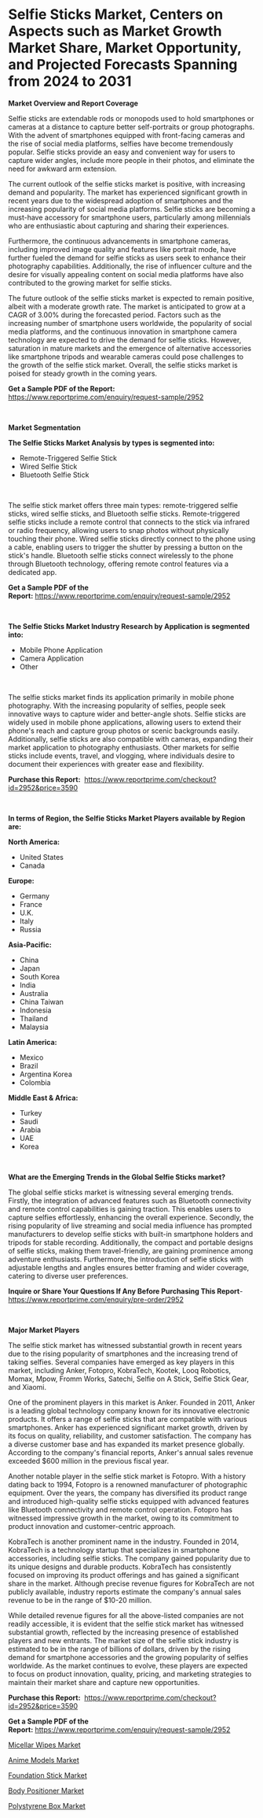 <p><h1>Selfie Sticks Market, Centers on Aspects such as Market Growth Market Share, Market Opportunity, and Projected Forecasts Spanning from 2024 to 2031</h1></p><p><strong>Market Overview and Report Coverage</strong></p>
<p><p>Selfie sticks are extendable rods or monopods used to hold smartphones or cameras at a distance to capture better self-portraits or group photographs. With the advent of smartphones equipped with front-facing cameras and the rise of social media platforms, selfies have become tremendously popular. Selfie sticks provide an easy and convenient way for users to capture wider angles, include more people in their photos, and eliminate the need for awkward arm extension.</p><p>The current outlook of the selfie sticks market is positive, with increasing demand and popularity. The market has experienced significant growth in recent years due to the widespread adoption of smartphones and the increasing popularity of social media platforms. Selfie sticks are becoming a must-have accessory for smartphone users, particularly among millennials who are enthusiastic about capturing and sharing their experiences.</p><p>Furthermore, the continuous advancements in smartphone cameras, including improved image quality and features like portrait mode, have further fueled the demand for selfie sticks as users seek to enhance their photography capabilities. Additionally, the rise of influencer culture and the desire for visually appealing content on social media platforms have also contributed to the growing market for selfie sticks.</p><p>The future outlook of the selfie sticks market is expected to remain positive, albeit with a moderate growth rate. The market is anticipated to grow at a CAGR of 3.00% during the forecasted period. Factors such as the increasing number of smartphone users worldwide, the popularity of social media platforms, and the continuous innovation in smartphone camera technology are expected to drive the demand for selfie sticks. However, saturation in mature markets and the emergence of alternative accessories like smartphone tripods and wearable cameras could pose challenges to the growth of the selfie stick market. Overall, the selfie sticks market is poised for steady growth in the coming years.</p></p>
<p><strong>Get a Sample PDF of the Report:</strong> <a href="https://www.reportprime.com/enquiry/request-sample/2952">https://www.reportprime.com/enquiry/request-sample/2952</a></p>
<p>&nbsp;</p>
<p><strong>Market Segmentation</strong></p>
<p><strong>The Selfie Sticks Market Analysis by types is segmented into:</strong></p>
<p><ul><li>Remote-Triggered Selfie Stick</li><li>Wired Selfie Stick</li><li>Bluetooth Selfie Stick</li></ul></p>
<p>&nbsp;</p>
<p><p>The selfie stick market offers three main types: remote-triggered selfie sticks, wired selfie sticks, and Bluetooth selfie sticks. Remote-triggered selfie sticks include a remote control that connects to the stick via infrared or radio frequency, allowing users to snap photos without physically touching their phone. Wired selfie sticks directly connect to the phone using a cable, enabling users to trigger the shutter by pressing a button on the stick's handle. Bluetooth selfie sticks connect wirelessly to the phone through Bluetooth technology, offering remote control features via a dedicated app.</p></p>
<p><strong>Get a Sample PDF of the Report:</strong>&nbsp;<a href="https://www.reportprime.com/enquiry/request-sample/2952">https://www.reportprime.com/enquiry/request-sample/2952</a></p>
<p>&nbsp;</p>
<p><strong>The Selfie Sticks Market Industry Research by Application is segmented into:</strong></p>
<p><ul><li>Mobile Phone Application</li><li>Camera Application</li><li>Other</li></ul></p>
<p>&nbsp;</p>
<p><p>The selfie sticks market finds its application primarily in mobile phone photography. With the increasing popularity of selfies, people seek innovative ways to capture wider and better-angle shots. Selfie sticks are widely used in mobile phone applications, allowing users to extend their phone's reach and capture group photos or scenic backgrounds easily. Additionally, selfie sticks are also compatible with cameras, expanding their market application to photography enthusiasts. Other markets for selfie sticks include events, travel, and vlogging, where individuals desire to document their experiences with greater ease and flexibility.</p></p>
<p><strong>Purchase this Report:</strong>&nbsp; <a href="https://www.reportprime.com/checkout?id=2952&price=3590">https://www.reportprime.com/checkout?id=2952&price=3590</a></p>
<p>&nbsp;</p>
<p><strong>In terms of Region, the Selfie Sticks Market Players available by Region are:</strong></p>
<p>
    <p> <strong> North America: </strong>
        <ul>
            <li>United States</li>
            <li>Canada</li>
        </ul>
        </p> 
    <p> <strong> Europe: </strong>
        <ul>
            <li>Germany</li>
            <li>France</li>
            <li>U.K.</li>
            <li>Italy</li>
            <li>Russia</li>
        </ul>
        </p> 
    <p> <strong> Asia-Pacific: </strong>
        <ul>
            <li>China</li>
            <li>Japan</li>
            <li>South Korea</li>
            <li>India</li>
            <li>Australia</li>
            <li>China Taiwan</li>
            <li>Indonesia</li>
            <li>Thailand</li>
            <li>Malaysia</li>
        </ul>
        </p> 
    <p> <strong> Latin America: </strong>
        <ul>
            <li>Mexico</li>
            <li>Brazil</li>
            <li>Argentina Korea</li>
            <li>Colombia</li>
        </ul>
        </p> 
    <p> <strong> Middle East & Africa: </strong>
        <ul>
            <li>Turkey</li>
            <li>Saudi</li>
            <li>Arabia</li>
            <li>UAE</li>
            <li>Korea</li>
        </ul>
    </p>
    </p>
<p>&nbsp;</p>
<p><strong>What are the Emerging Trends in the Global Selfie Sticks market?</strong></p>
<p><p>The global selfie sticks market is witnessing several emerging trends. Firstly, the integration of advanced features such as Bluetooth connectivity and remote control capabilities is gaining traction. This enables users to capture selfies effortlessly, enhancing the overall experience. Secondly, the rising popularity of live streaming and social media influence has prompted manufacturers to develop selfie sticks with built-in smartphone holders and tripods for stable recording. Additionally, the compact and portable designs of selfie sticks, making them travel-friendly, are gaining prominence among adventure enthusiasts. Furthermore, the introduction of selfie sticks with adjustable lengths and angles ensures better framing and wider coverage, catering to diverse user preferences.</p></p>
<p><strong>Inquire or Share Your Questions If Any Before Purchasing This Report</strong>- <a href="https://www.reportprime.com/enquiry/pre-order/2952">https://www.reportprime.com/enquiry/pre-order/2952</a></p>
<p>&nbsp;</p>
<p><strong>Major Market Players</strong></p>
<p><p>The selfie stick market has witnessed substantial growth in recent years due to the rising popularity of smartphones and the increasing trend of taking selfies. Several companies have emerged as key players in this market, including Anker, Fotopro, KobraTech, Kootek, Looq Robotics, Momax, Mpow, Fromm Works, Satechi, Selfie on A Stick, Selfie Stick Gear, and Xiaomi.</p><p>One of the prominent players in this market is Anker. Founded in 2011, Anker is a leading global technology company known for its innovative electronic products. It offers a range of selfie sticks that are compatible with various smartphones. Anker has experienced significant market growth, driven by its focus on quality, reliability, and customer satisfaction. The company has a diverse customer base and has expanded its market presence globally. According to the company's financial reports, Anker's annual sales revenue exceeded $600 million in the previous fiscal year.</p><p>Another notable player in the selfie stick market is Fotopro. With a history dating back to 1994, Fotopro is a renowned manufacturer of photographic equipment. Over the years, the company has diversified its product range and introduced high-quality selfie sticks equipped with advanced features like Bluetooth connectivity and remote control operation. Fotopro has witnessed impressive growth in the market, owing to its commitment to product innovation and customer-centric approach.</p><p>KobraTech is another prominent name in the industry. Founded in 2014, KobraTech is a technology startup that specializes in smartphone accessories, including selfie sticks. The company gained popularity due to its unique designs and durable products. KobraTech has consistently focused on improving its product offerings and has gained a significant share in the market. Although precise revenue figures for KobraTech are not publicly available, industry reports estimate the company's annual sales revenue to be in the range of $10-20 million.</p><p>While detailed revenue figures for all the above-listed companies are not readily accessible, it is evident that the selfie stick market has witnessed substantial growth, reflected by the increasing presence of established players and new entrants. The market size of the selfie stick industry is estimated to be in the range of billions of dollars, driven by the rising demand for smartphone accessories and the growing popularity of selfies worldwide. As the market continues to evolve, these players are expected to focus on product innovation, quality, pricing, and marketing strategies to maintain their market share and capture new opportunities.</p></p>
<p><strong>Purchase this Report:</strong>&nbsp;&nbsp;<a href="https://www.reportprime.com/checkout?id=2952&price=3590">https://www.reportprime.com/checkout?id=2952&price=3590</a></p>
<p></p>
<p><strong>Get a Sample PDF of the Report:</strong>&nbsp;<a href="https://www.reportprime.com/enquiry/request-sample/2952">https://www.reportprime.com/enquiry/request-sample/2952</a></p>
<p><p><a href="https://github.com/Krish2023na/Market-Research-Report-List-2/blob/main/micellar-wipes-market.md">Micellar Wipes Market</a></p><p><a href="https://github.com/kipkeeva/Market-Research-Report-List-2/blob/main/anime-models-market.md">Anime Models Market</a></p><p><a href="https://github.com/kuntayevaz/Market-Research-Report-List-2/blob/main/foundation-stick-market.md">Foundation Stick Market</a></p><p><a href="https://github.com/provorikovar/Market-Research-Report-List-2/blob/main/body-positioner-market.md">Body Positioner Market</a></p><p><a href="https://github.com/aliciawhite5576/Market-Research-Report-List-2/blob/main/polystyrene-box-market.md">Polystyrene Box Market</a></p></p>